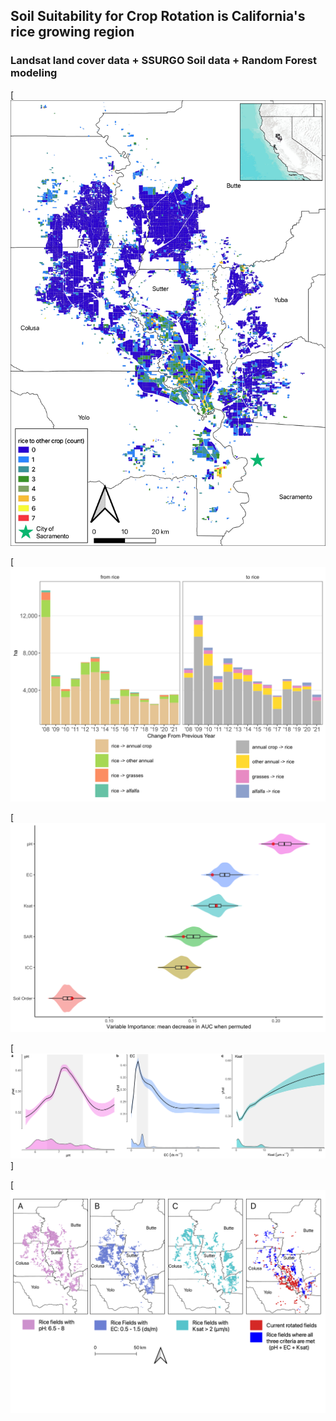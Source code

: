 ## Soil Suitability for Crop Rotation is California's rice growing region  
### Landsat land cover data + SSURGO Soil data + Random Forest modeling  


[![](rotation_intensity_map_20220923.png)

[![](rotation_timeseries_EDIT_20220923.png)

[![](variable_importance_plot_20220923.png)

[![](pdp_plot_20221202_EDIT.png)]

[![](3_panel_map_multi_legend.png)





